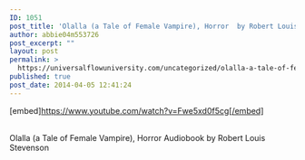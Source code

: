 ```yaml
---
ID: 1051
post_title: 'Olalla (a Tale of Female Vampire), Horror  by Robert Louis Stevenson'
author: abbie04m553726
post_excerpt: ""
layout: post
permalink: >
  https://universalflowuniversity.com/uncategorized/olalla-a-tale-of-female-vampire-horror-by-robert-louis-stevenson/
published: true
post_date: 2014-04-05 12:41:24
---
```

[embed]https://www.youtube.com/watch?v=Fwe5xd0f5cg[/embed]</br></br>
<p>Olalla (a Tale of Female Vampire), Horror Audiobook by Robert Louis Stevenson</p>